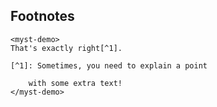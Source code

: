 ## Footnotes

```{raw} html
<myst-demo>
That's exactly right[^1].

[^1]: Sometimes, you need to explain a point

    with some extra text!
</myst-demo>
```
